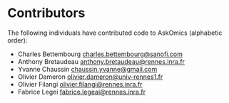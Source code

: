 # Contributors

The following individuals have contributed code to AskOmics (alphabetic order):

* Charles Bettembourg <charles.bettembourg@sanofi.com>
* Anthony Bretaudeau <anthony.bretaudeau@rennes.inra.fr>
* Yvanne Chaussin <chaussin.yvanne@gmail.com>
* Olivier Dameron <olivier.dameron@univ-rennes1.fr>
* Olivier Filangi <olivier.filangi@rennes.inra.fr>
* Fabrice Legei <fabrice.legeai@rennes.inra.fr>
